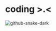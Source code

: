 # coding >.<
![github-snake-dark](https://github.com/saywhatagainmf/coding/assets/136907100/65a795fc-ef52-492a-b5ab-76bfbccee27c)
